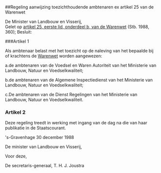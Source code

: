 <meta http-equiv='Content-Type' content='text/html; charset=utf-8' />

##Regeling aanwijzing toezichthoudende ambtenaren ex artikel 25 van de Warenwet

De Minister van Landbouw en Visserij,  
Gelet op [artikel 25, eerste lid, onderdeel b, van de Warenwet](../../../../../../../../../../../../wet/warenwet/BWBR0001969/README.md) (Stb. 1988, 360);
Besluit:    

###Artikel 1 

Als ambtenaar belast met het toezicht op de naleving van het bepaalde bij of krachtens de [Warenwet](../../../../../../../../../../../../wet/warenwet/BWBR0001969/README.md) worden aangewezen:

a.de ambtenaren van de Voedsel en Waren Autoriteit van het Ministerie van Landbouw, Natuur en Voedselkwaliteit;

b.de ambtenaren van de Algemene Inspectiedienst van het Ministerie van Landbouw, Natuur en Voedselkwaliteit;

c.De ambtenaren van de Dienst Regelingen van het Ministerie van Landbouw, Natuur en Voedselkwaliteit.

### Artikel  2  

Deze regeling treedt in werking met ingang van de dag na die van haar publikatie in de Staatscourant. 

's-Gravenhage 
30 december 1988    

De 
minister van Landbouw en Visserij,  

Voor deze,  

De 
secretaris-generaal, 
T. H. J. Joustra     
